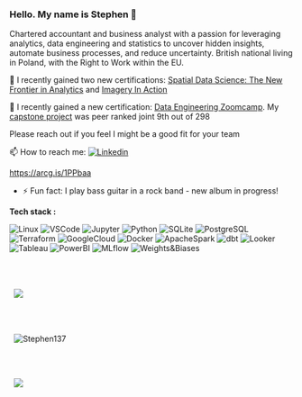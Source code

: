 ### Hello. My name is Stephen 👋
Chartered accountant and business analyst with a passion for leveraging analytics, data engineering and statistics to uncover hidden insights, automate business processes, and reduce uncertainty. British national living in Poland, with the Right to Work within the EU.

🔭 I recently gained two new certifications: [Spatial Data Science: The New Frontier in Analytics](https://www.esri.com/training/TrainingRecord/Certificate/sjb137/64f442d7532b353002b12f6e/-120) and [Imagery In Action](https://www.esri.com/training/TrainingRecord/Certificate/sjb137/64f46df0532b353002b2e5f8/-120)

🔭 I recently gained a new certification: [Data Engineering Zoomcamp](https://certificate.datatalks.club/dezoomcamp/2023/f41bd5e614a2621152ee9c4355571dd1c0d0c8d3.pdf). My [capstone project](https://github.com/Stephen137/de_zoomcamp_project) was peer ranked joint 9th out of 298


Please reach out if you feel I might be a good fit for your team

📫 How to reach me: <a href="https://www.linkedin.com/in/sjbarrie/">
  <img
    alt="Linkedin"
    src="https://img.shields.io/badge/linkedin-0077B5?logo=linkedin&logoColor=white&style=flat"
  />
</a>

https://arcg.is/1PPbaa


- ⚡ Fun fact: I play bass guitar in a rock band - new album in progress!   


**Tech stack :** 
<p>
  <img alt="Linux" src="https://img.shields.io/badge/Linux-FCC624?style=for-the-badge&logo=Linux&logoColor=white&style=flat" />
  <img alt="VSCode" src="https://img.shields.io/badge/VisualStudioCode-007ACC?style=for-the-badge&logo=VSCode&logoColor=white&style=flat" />
  <img alt="Jupyter" src="https://img.shields.io/badge/Jupyter-F37626?style=for-the-badge&logo=Jupyter&logoColor=white&style=flat" />
  <img alt="Python" src="https://img.shields.io/badge/Python-3776AB?style=for-the-badge&logo=python&logoColor=white&style=flat" /> 
  <img alt="SQLite" src="https://img.shields.io/badge/SQLite-003B57?style=for-the-badge&logo=SQLite&logoColor=white&style=flat" /> 
  <img alt="PostgreSQL" src="https://img.shields.io/badge/PostgreSQL-4169E1?style=for-the-badge&logo=PostgreSQLe&logoColor=white&style=flat" /> 
  <img alt="Terraform" src="https://img.shields.io/badge/Terraform-7B42BC?style=for-the-badge&logo=Terraform&logoColor=white&style=flat" />
  <img alt="GoogleCloud" src="https://img.shields.io/badge/GoogleCloud-4285F4?style=for-the-badge&logo=python&logoColor=white&style=flat" /> 
  <img alt="Docker" src="https://img.shields.io/badge/Docker-2496ED?style=for-the-badge&logo=Docker&logoColor=white&style=flat" /> 
  <img alt="ApacheSpark" src="https://img.shields.io/badge/ApacheSpark-E25A1C?style=for-the-badge&logo=ApacheSpark&logoColor=white&style=flat" /> 
  <img alt="dbt" src="https://img.shields.io/badge/dbt-FF694B?style=for-the-badge&logo=dbt&logoColor=white&style=flat" /> 
  <img alt="Looker" src="https://img.shields.io/badge/Looker-4285F4?style=for-the-badge&logo=Looker&logoColor=white&style=flat" /> 
  <img alt="Tableau" src="https://img.shields.io/badge/Tableau-E97627?style=for-the-badge&logo=Tableau&logoColor=white&style=flat" /> 
  <img alt="PowerBI" src="https://img.shields.io/badge/PowerBI-F2C811?style=for-the-badge&logo=Power-BI&logoColor=white&style=flat" />
  <img alt="MLflow" src="https://img.shields.io/badge/MLflow-0194E2?style=for-the-badge&logo=MLflow&logoColor=white&style=flat" /> 
  <img alt="Weights&Biases" src="https://img.shields.io/badge/Weights&Biases-FFBE00?style=for-the-badge&logo=Weights&Biases&logoColor=white&style=flat" /> 
  
     
<br><br>    
<div align="left">
 <div>
   <p>&nbsp;
      <img align="center" src="https://github-readme-stats.vercel.app/api/top-langs/?username=Stephen137&layout=compact" />
   </p>
  </div>
 </div>
          
<br><br>
<div align="left">
 <div>
   <p>&nbsp;
     <img align="center" src="https://github-readme-streak-stats.herokuapp.com?user=Stephen137&theme=default&date_format=M%20j%5B%2C%20Y%5D" alt="Stephen137" />
   </p>
  </div>
 </div>


<br><br>
<div align="left">
 <div>
   <p>&nbsp;
      <img src="https://github-readme-stats.vercel.app/api?username=Stephen137&count_private=true&theme=default&show_icons=true" />
    </p>
   </div>
 </div>

